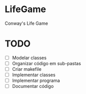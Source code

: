 # LifeGame
Conway's Life Game

# TODO
 
 - [ ] Modelar classes
 - [ ] Organizar código em sub-pastas
 - [ ] Criar makefile
 - [ ] Implementar classes
 - [ ] Implementar programa
 - [ ] Documentar código
